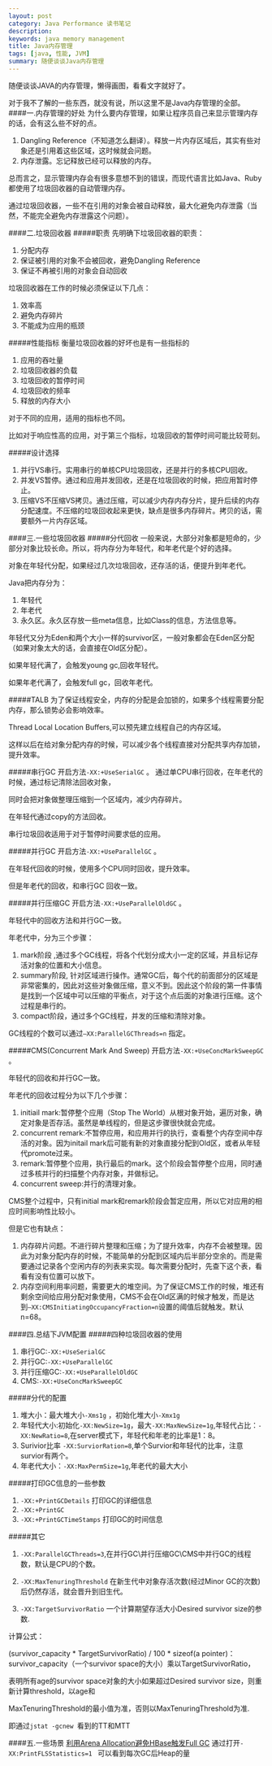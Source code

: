 ```yaml
---
layout: post
category: Java Performance 读书笔记
description: 
keywords: java memory management
title: Java内存管理
tags: [java, 性能, JVM]
summary: 随便谈谈Java内存管理
---
```

随便谈谈JAVA的内存管理，懒得画图，看看文字就好了。

对于我不了解的一些东西，就没有说，所以这里不是Java内存管理的全部。
####一.内存管理的好处
为什么要内存管理，如果让程序员自己来显示管理内存的话，会有这么些不好的点。

1.	Dangling Reference（不知道怎么翻译）。释放一片内存区域后，其实有些对象还是引用着这些区域，这时候就会问题。
2.	内存泄露。忘记释放已经可以释放的内存。

总而言之，显示管理内存会有很多意想不到的错误，而现代语言比如Java、Ruby都使用了垃圾回收器的自动管理内存。

通过垃圾回收器，一些不在引用的对象会被自动释放，最大化避免内存泄露（当然，不能完全避免内存泄露这个问题）。

####二.垃圾回收器
#####职责
先明确下垃圾回收器的职责：

1.	分配内存
2.	保证被引用的对象不会被回收，避免Dangling Reference
3.	保证不再被引用的对象会自动回收

垃圾回收器在工作的时候必须保证以下几点：

1.	效率高
2.	避免内存碎片
3.	不能成为应用的瓶颈

#####性能指标
衡量垃圾回收器的好坏也是有一些指标的

1.	应用的吞吐量
2.	垃圾回收器的负载
3.	垃圾回收的暂停时间
4.	垃圾回收的频率
5.	释放的内存大小

对于不同的应用，适用的指标也不同。

比如对于响应性高的应用，对于第三个指标，垃圾回收的暂停时间可能比较苛刻。

#####设计选择
1.	并行VS串行。实用串行的单核CPU垃圾回收，还是并行的多核CPU回收。
2.	并发VS暂停。通过和应用并发回收，还是在垃圾回收的时候，把应用暂时停止。
3.	压缩VS不压缩VS拷贝。通过压缩，可以减少内存内存分片，提升后续的内存分配速度。不压缩的垃圾回收起来更快，缺点是很多内存碎片。拷贝的话，需要额外一片内存区域。


####三.一些垃圾回收器
#####分代回收
一般来说，大部分对象都是短命的，少部分对象比较长命。所以，将内存分为年轻代，和年老代是个好的选择。

对象在年轻代分配，如果经过几次垃圾回收，还存活的话，便提升到年老代。

Java把内存分为：

1.	年轻代
2.	年老代
3.	永久区。永久区存放一些meta信息，比如Class的信息，方法信息等。

年轻代又分为Eden和两个大小一样的survivor区，一般对象都会在Eden区分配（如果对象太大的话，会直接在Old区分配）。

如果年轻代满了，会触发young gc,回收年轻代。

如果年老代满了，会触发full gc，回收年老代。

#####TALB
为了保证线程安全，内存的分配是会加锁的，如果多个线程需要分配内存，那么锁势必会影响效率。

Thread Local Location Buffers,可以预先建立线程自己的内存区域。

这样以后在给对象分配内存的时候，可以减少各个线程直接对分配共享内存加锁，提升效率。

#####串行GC
开启方法`-XX:+UseSerialGC` 。
通过单CPU串行回收，在年老代的时候，通过标记清除法回收对象，

同时会把对象做整理压缩到一个区域内，减少内存碎片。

在年轻代通过copy的方法回收。

串行垃圾回收适用于对于暂停时间要求低的应用。

#####并行GC
开启方法`-XX:+UseParallelGC` 。

在年轻代回收的时候，使用多个CPU同时回收，提升效率。

但是年老代的回收，和串行GC 回收一致。

#####并行压缩GC
开启方法`-XX:+UseParallelOldGC` 。

年轻代中的回收方法和并行GC一致。

年老代中，分为三个步骤：

1.	mark阶段 ,通过多个GC线程，将各个代划分成大小一定的区域，并且标记存活对象的位置和大小信息。
2.	summary阶段, 针对区域进行操作。通常GC后，每个代的前面部分的区域是非常密集的，因此对这些对象做压缩，意义不到。因此这个阶段的第一件事情是找到一个区域中可以压缩的平衡点，对于这个点后面的对象进行压缩。这个过程是串行的。
3.	compact阶段，通过多个GC线程，并发的压缩和清除对象。

GC线程的个数可以通过`–XX:ParallelGCThreads=n` 指定。 

#####CMS(Concurrent Mark And Sweep)
开启方法`-XX:+UseConcMarkSweepGC` 。

年轻代的回收和并行GC一致。

年老代的回收过程分为以下几个步骤：
1.	initiail mark:暂停整个应用（Stop The World）从根对象开始，遍历对象，确定对象是否存活。虽然是单线程的，但是这步骤很快就会完成。
2.	concurrent remark:不暂停应用，和应用并行的执行，查看整个内存空间中存活的对象。因为initail mark后可能有新的对象直接分配到Old区，或者从年轻代promote过来。
3.	remark:暂停整个应用，执行最后的mark。这个阶段会暂停整个应用，同时通过多核并行的扫描整个内存对象，并做标记。
4.	concurrent sweep:并行的清理对象。

CMS整个过程中，只有initial mark和remark阶段会暂定应用，所以它对应用的相应时间影响性比较小。

但是它也有缺点：

1.	内存碎片问题。不进行碎片整理和压缩；为了提升效率，内存不会被整理。因此为对象分配内存的时候，不能简单的分配到区域内后半部分空余的。而是需要通过记录各个空闲内存的列表来实现。每次需要分配时，先查下这个表，看看有没有位置可以放下。
2.	内存空间利用率问题，需要更大的堆空间。为了保证CMS工作的时候，堆还有剩余空间给应用分配对象使用，CMS不会在Old区满的时候才触发，而是达到`–XX:CMSInitiatingOccupancyFraction=n`设置的阈值后就触发。默认n=68。


####四.总结下JVM配置
#####四种垃圾回收器的使用
1.	串行GC:`-XX:+UseSerialGC`
2.	并行GC:`-XX:+UseParallelGC`
3.	并行压缩GC:`-XX:+UseParallelOldGC`
4.	CMS:`-XX:+UseConcMarkSweepGC`

#####分代的配置
1.	堆大小：最大堆大小`-Xms1g` ，初始化堆大小`-Xmx1g`
2.	年轻代大小:初始化`-XX:NewSize=1g`，最大`-XX:MaxNewSize=1g`,年轻代占比：`-XX:NewRatio=8`,在server模式下，年轻代和年老的比率是1：8。
3.	Surivior比率 `-XX:SurviorRation=8`,单个Survior和年轻代的比率，注意survior有两个。
4.	年老代大小：`-XX:MaxPermSize=1g`,年老代的最大大小

#####打印GC信息的一些参数

1.	`-XX:+PrintGCDetails` 打印GC的详细信息
2.	`-XX:+PrintGC`
3.	`-XX:+PrintGCTimeStamps` 打印GC的时间信息

#####其它
1.	`-XX:ParallelGCThreads=3`,在并行GC\并行压缩GC\CMS中并行GC的线程数，默认是CPU的个数。
2.	`-XX:MaxTenuringThreshold`
在新生代中对象存活次数(经过Minor GC的次数)后仍然存活，就会晋升到旧生代。

3.	`-XX:TargetSurvivorRatio`
一个计算期望存活大小Desired survivor size的参数.

计算公式：

 (survivor_capacity * TargetSurvivorRatio) / 100 * sizeof(a pointer)：
survivor_capacity（一个survivor space的大小）乘以TargetSurvivorRatio，
 
表明所有age的survivor space对象的大小如果超过Desired survivor size，则重新计算threshold，以age和

MaxTenuringThreshold的最小值为准，否则以MaxTenuringThreshold为准.

即通过`jstat -gcnew `看到的TT和MTT



####五.一些场景
[利用Arena Allocation避免HBase触发Full GC](http://kenwublog.com/avoid-full-gc-in-hbase-using-arena-allocation)  通过打开`-XX:PrintFLSStatistics=1 ` 可以看到每次GC后Heap的量

